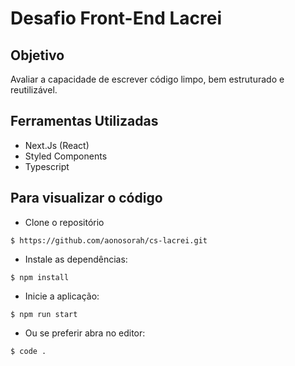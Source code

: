 # Desafio Front-End Lacrei

## Objetivo
Avaliar a capacidade de escrever código limpo, bem estruturado e reutilizável. 

## Ferramentas Utilizadas
- Next.Js (React)
- Styled Components
- Typescript

## Para visualizar o código
- Clone o repositório
```
$ https://github.com/aonosorah/cs-lacrei.git
```
- Instale as dependências:
```
$ npm install
```
- Inicie a aplicação:
```
$ npm run start
```
- Ou se preferir abra no editor:
```
$ code .
```
